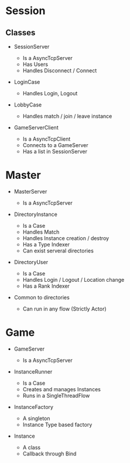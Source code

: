 # Session 

## Classes

 - SessionServer
   - Is a AsyncTcpServer
   - Has Users
   - Handles Disconnect / Connect 
   
 - LoginCase 
   - Handles Login, Logout 
  
 - LobbyCase 
   - Handles match / join / leave instance 
   
 - GameServerClient 
   - Is a AsyncTcpClient 
   - Connects to a GameServer
   - Has a list in SessionServer 
   
# Master 

 - MasterServer
   - Is a AsyncTcpServer
   
 - DirectoryInstance 
   - Is a Case 
   - Handles Match 
   - Handles Instance creation / destroy
   - Has a Type Indexer 
   - Can exist serveral directories
      
 - DirectoryUser 
   - Is a Case 
   - Handles Login / Logout / Location change 
   - Has a Rank Indexer 
 - Common to directories
   - Can run in any flow (Strictly Actor)
    
# Game 

 - GameServer 
   - Is a AsyncTcpServer 
   
 - InstanceRunner
   - Is a Case
   - Creates and manages Instances
   - Runs in a SingleThreadFlow
   
 - InstanceFactory 
   - A singleton 
   - Instance Type based factory
   
 - Instance 
   - A class 
   - Callback through Bind
   

   
   
    